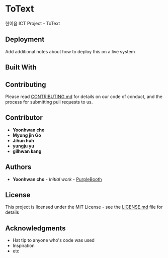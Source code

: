 # ToText

한이음 ICT Project - ToText

## Deployment

Add additional notes about how to deploy this on a live system

## Built With

## Contributing

Please read [CONTRIBUTING.md](https://) for details on our code of conduct, and the process for submitting pull requests to us.

## Contributor
* **Yoonhwan cho**
* **Myung jin Go**
* **Jihun huh**
* **yungju yu**
* **gilhwan kang**


## Authors

* **Yoonhwan cho** - *Initial work* - [PurpleBooth](https://github.com/PurpleBooth)


## License

This project is licensed under the MIT License - see the [LICENSE.md](LICENSE.md) file for details

## Acknowledgments

* Hat tip to anyone who's code was used
* Inspiration
* etc
